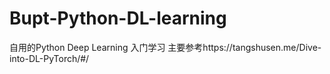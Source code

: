 # Bupt-Python-DL-learning

自用的Python Deep Learning 入门学习
主要参考https://tangshusen.me/Dive-into-DL-PyTorch/#/
